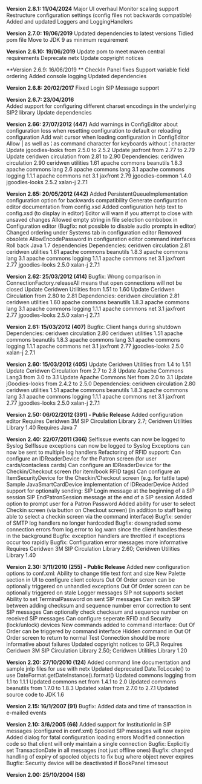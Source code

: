 **Version 2.8.1: 11/04/2024**
Major UI overhaul
Monitor scaling support
Restructure configuration settings (config files not backwards compatible)
Added and updated Loggers and LoggingHandlers

**Version 2.7.0: 19/06/2019**
Updated dependencies to latest versions
Tidied pom file
Move to JDK 9 as minimum requirement

**Version 2.6.10: 19/06/2019**
Update pom to meet maven central requirements
Deprecate netx
Update copyright notices

﻿**Version 2.6.9: 16/06/2019 **
CheckIn Panel fixes
Support variable field ordering
Added console logging
Updated dependencies

**Version 2.6.8: 20/02/2017**
Fixed Login SIP Message support

**Version 2.6.7: 23/04/2016**  
Added support for configuring different charset encodings in the underlying SIP2 library 
Update dependencies 

**Version 2.66: 27/07/2012 (447)**
Add warnings in ConfigEditor about configuration loss when resetting configuration to default or reloading configuration
Add wait cursor when loading configuration in ConfigEditor
Allow | as well as ¦ as command character for keyboards without ¦ character
Update jgoodies-looks from 2.5.0 to 2.5.2
Update jaxfront from 2.77 to 2.79
Update ceridwen circulation from 2.81 to 2.90
Dependencies: ceridwen circulation 2.90
              ceridwen utilities 1.61
              apache commons beanutils 1.8.3
              apache commons lang 2.6
              apache commons lang 3.1
              apache commons logging 1.1.1 
              apache commons net 3.1
              jaxfront 2.79
              jgoodies-common 1.4.0
              jgoodies-looks 2.5.2
              xalan-j 2.7.1

**Version 2.65: 20/05/2012 (442)**
Added PersistentQueueImplementation configuration option for backwards compatibility
Generate configuration editor documentation from config.xsd
Added configuration help text to config.xsd (to display in editor)
Editor will warn if you attempt to close with unsaved changes
Allowed empty string in file selection combobox in Configuration editor (Bugfix: not possible to disable audio prompts in editor)
Changed ordering under Systems tab in configuration editor
Removed obsolete AllowEncodePassword in configuration editor command interfaces
Roll back Java 1.7 dependencies
Dependencies: ceridwen circulation 2.81
              ceridwen utilities 1.61
              apache commons beanutils 1.8.3
              apache commons lang 3.1
              apache commons logging 1.1.1 
              apache commons net 3.1
              jaxfront 2.77
              jgoodies-looks 2.5.0
              xalan-j 2.7.1

**Version 2.62: 25/03/2012 (414)**
Bugfix: Wrong comparison in ConnectionFactory.releaseAll means that open connections will not be closed
Update Ceridwen Utilities from 1.51 to 1.60
Update Ceridwen Circulation from 2.80 to 2.81
Dependencies: ceridwen circulation 2.81
              ceridwen utilities 1.60
              apache commons beanutils 1.8.3
              apache commons lang 3.1
              apache commons logging 1.1.1 
              apache commons net 3.1
              jaxfront 2.77
              jgoodies-looks 2.5.0
              xalan-j 2.7.1

**Version 2.61: 15/03/2012 (407)**
Bugfix: Client hangs during shutdown
Dependencies: ceridwen circulation 2.80
              ceridwen utilities 1.51
              apache commons beanutils 1.8.3
              apache commons lang 3.1
              apache commons logging 1.1.1 
              apache commons net 3.1
              jaxfront 2.77
              jgoodies-looks 2.5.0
              xalan-j 2.7.1

**Version 2.60: 15/03/2012 (405)**
Update Ceridwen Utilities from 1.4 to 1.51
Update Ceridwen Circulation from 2.7 to 2.8
Update Apache Commons Lang3 from 3.0 to 3.1
Update Apache Commons Net from 2.0 to 3.1
Update jGoodies-looks from 2.4.2 to 2.5.0
Dependencies: ceridwen circulation 2.80
              ceridwen utilities 1.51
              apache commons beanutils 1.8.3
              apache commons lang 3.1
              apache commons logging 1.1.1 
              apache commons net 3.1
              jaxfront 2.77
              jgoodies-looks 2.5.0
              xalan-j 2.7.1

**Version 2.50: 06/02/2012 (391) - Public Release**
Added configuration editor
Requires Ceridwen 3M SIP Circulation Library 2.7; Ceridwen Utilities Library 1.40
Requires Java 7

**Version 2.40: 22/07/2011 (366)**
SelfIssue events can now be logged to Syslog
SelfIssue exceptions can now be logged to Syslog
Exceptions can now be sent to multiple log handlers
Refactoring of RFID support:
  Can configure an IDReaderDevice for the Patron screen (for user cards/contacless cards)
  Can configure an IDReaderDevice for the Checkin/Checkout screen (for item/book RFID tags)
  Can configure an ItemSecurityDevice for the Checkin/Checkout screen (e.g. for tattle tape)
  Sample JavaSmartCardDevice implementation of IDReaderDevice 
Added support for optionally sending:
  SIP Login message at the beginning of a SIP session
  SIP EndPatronSession message at the end of a SIP session
Added option to prompt user for a Patron Password
Added ability for user to select Checkin screen (via button on Checkout screen)
  (in addition to staff being able to select a checkin screen via the command interface)
Bugfix: sender of SMTP log handlers no longer hardcoded
Bugfix: downgraded some connection errors from log.error to log.warn since the client handles these in the background 
Bugfix: exception handlers are throttled if exceptions occur too rapidly
Bugfix: Configuration error messages more informative
Requires Ceridwen 3M SIP Circulation Library 2.60; Ceridwen Utilities Library 1.40

**Version 2.30: 3/11/2010 (255) - Public Release**
Added new configuration options to conf.xml:
  Ability to change title text font and size
  New Palette section in UI to configure client colours
  Out Of Order screen can be optionally triggered on unhandled exceptions
  Out Of Order screen can be optionally triggered on stale Logger messages
  SIP not supports socket
  Ability to set TerminalPassword on sent SIP messages
  Can switch SIP between adding checksum and sequence number error correction to sent SIP messages
  Can optionally check checksum and sequence number on received SIP messages
  Can configure seperate RFID and Security (lock/unlock) devices
New commands added to command interface:
  Out Of Order can be triggered by command interface
  Hidden command in Out Of Order screen to return to normal
  Test Connection should be more informative about failures
Updated copyright notices to GPL3
Requires Ceridwen 3M SIP Circulation Library 2.50; Ceridwen Utilities Library 1.20

**Version 2.20: 27/10/2010 (124)**
Added command line documentation and sample jnlp files for use with netx
Updated deprecated Date.ToLocale() to use DateFormat.getDateInstance().format()
Updated commons logging from 1.1 to 1.1.1
Updated commons net from 1.4.1 to 2.0
Updated commons beanutils from 1.7.0 to 1.8.3
Updated xalan from 2.7.0 to 2.7.1
Updated source code to JDK 1.6

**Version 2.15: 16/1/2007 (91)**
Bugfix: Added data and time of transaction in e-mailed events 

**Version 2.10: 3/6/2005 (66)**
Added support for InstitutionId in SIP messages (configured in conf.xml)
Spooled SIP messages will now expire
Added dialog for fatal configuration loading errors
Modified connection code so that client will only maintain a single connection
Bugfix: Explicitly set TransactionDate in all messages (not just offline ones)
Bugfix: changed handling of expiry of spooled objects to fix bug where object never expires
Bugfix: Security device will be deactivated if BookPanel timesout

**Version 2.00: 25/10/2004 (58)**